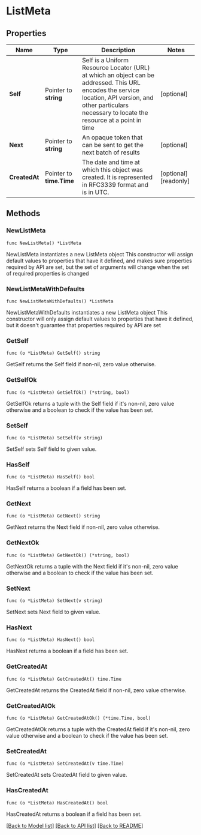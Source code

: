 # ListMeta

## Properties

Name | Type | Description | Notes
------------ | ------------- | ------------- | -------------
**Self** | Pointer to **string** | Self is a Uniform Resource Locator (URL) at which an object can be addressed. This URL encodes the service location, API version, and other particulars necessary to locate the resource at a point in time | [optional] 
**Next** | Pointer to **string** | An opaque token that can be sent to get the next batch of results | [optional] 
**CreatedAt** | Pointer to **time.Time** | The date and time at which this object was created. It is represented in RFC3339 format and is in UTC. | [optional] [readonly] 

## Methods

### NewListMeta

`func NewListMeta() *ListMeta`

NewListMeta instantiates a new ListMeta object
This constructor will assign default values to properties that have it defined,
and makes sure properties required by API are set, but the set of arguments
will change when the set of required properties is changed

### NewListMetaWithDefaults

`func NewListMetaWithDefaults() *ListMeta`

NewListMetaWithDefaults instantiates a new ListMeta object
This constructor will only assign default values to properties that have it defined,
but it doesn't guarantee that properties required by API are set

### GetSelf

`func (o *ListMeta) GetSelf() string`

GetSelf returns the Self field if non-nil, zero value otherwise.

### GetSelfOk

`func (o *ListMeta) GetSelfOk() (*string, bool)`

GetSelfOk returns a tuple with the Self field if it's non-nil, zero value otherwise
and a boolean to check if the value has been set.

### SetSelf

`func (o *ListMeta) SetSelf(v string)`

SetSelf sets Self field to given value.

### HasSelf

`func (o *ListMeta) HasSelf() bool`

HasSelf returns a boolean if a field has been set.

### GetNext

`func (o *ListMeta) GetNext() string`

GetNext returns the Next field if non-nil, zero value otherwise.

### GetNextOk

`func (o *ListMeta) GetNextOk() (*string, bool)`

GetNextOk returns a tuple with the Next field if it's non-nil, zero value otherwise
and a boolean to check if the value has been set.

### SetNext

`func (o *ListMeta) SetNext(v string)`

SetNext sets Next field to given value.

### HasNext

`func (o *ListMeta) HasNext() bool`

HasNext returns a boolean if a field has been set.

### GetCreatedAt

`func (o *ListMeta) GetCreatedAt() time.Time`

GetCreatedAt returns the CreatedAt field if non-nil, zero value otherwise.

### GetCreatedAtOk

`func (o *ListMeta) GetCreatedAtOk() (*time.Time, bool)`

GetCreatedAtOk returns a tuple with the CreatedAt field if it's non-nil, zero value otherwise
and a boolean to check if the value has been set.

### SetCreatedAt

`func (o *ListMeta) SetCreatedAt(v time.Time)`

SetCreatedAt sets CreatedAt field to given value.

### HasCreatedAt

`func (o *ListMeta) HasCreatedAt() bool`

HasCreatedAt returns a boolean if a field has been set.


[[Back to Model list]](../README.md#documentation-for-models) [[Back to API list]](../README.md#documentation-for-api-endpoints) [[Back to README]](../README.md)


